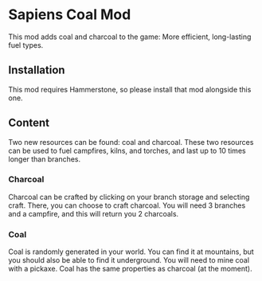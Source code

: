 # Sapiens Coal Mod

This mod adds coal and charcoal to the game: More efficient, long-lasting fuel types.

## Installation
This mod requires Hammerstone, so please install that mod alongside this one.

## Content

Two new resources can be found: coal and charcoal. These two resources can be used to fuel campfires, kilns, and torches, and last up to 10 times longer than branches.

### Charcoal
Charcoal can be crafted by clicking on your branch storage and selecting craft. There, you can choose to craft charcoal. You will need 3 branches and a campfire, and this will return you 2 charcoals.

### Coal
Coal is randomly generated in your world. You can find it at mountains, but you should also be able to find it underground. You will need to mine coal with a pickaxe. Coal has the same properties as charcoal (at the moment).